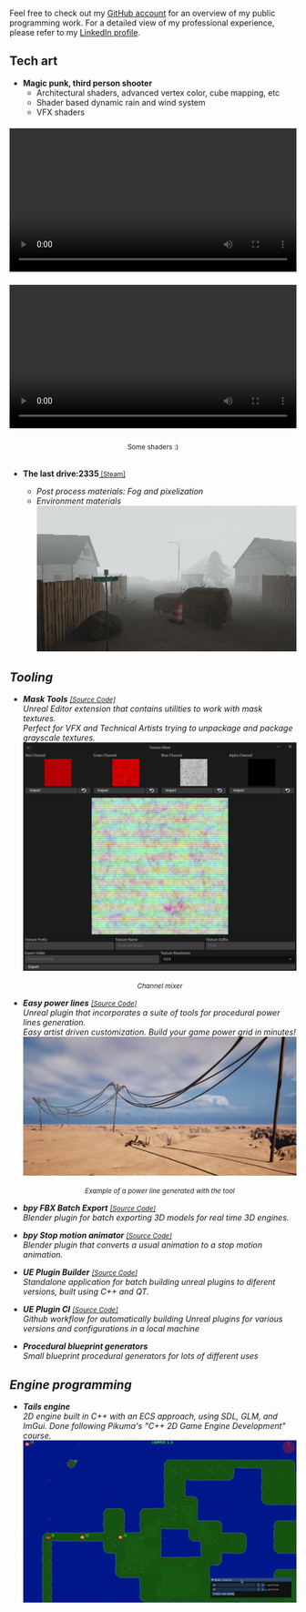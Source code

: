
Feel free to check out my [GitHub account](https://github.com/Bumvolla) for an
overview of my public programming work.
For a detailed view of my professional experience, please refer to my
<a href="https://www.linkedin.com/in/soramd">LinkedIn profile</a>.

## Tech art

- **Magic punk, third person shooter** <br>
  - Architectural shaders, advanced vertex color, cube mapping, etc
  - Shader based dynamic rain and wind system
  - VFX shaders

<div style="text-align: center; margin: 20px 0;">
  <video style="width: 100%; max-width: 590px; height: auto;" controls>
    <source src="/img/MagicPunk.mp4" type="video/mp4">
  </video>
</div>

<div style="text-align: center; margin: 20px 0;">
  <video style="width: 100%; max-width: 590px; height: auto;" controls>
    <source src="/img/SI.mp4" type="video/mp4">
  </video>
</div>
  <center><small>Some shaders :)</small></center> <br>


- **The last drive:2335**<small>[ [Steam]](https://store.steampowered.com/app/2987790/TheLastDrive2335) <i class='fab fa-steam'/></small><br>
  - Post process materials: Fog and pixelization
  - Environment materials
  ![image](/img/TheLastDrive.jpg)


## Tooling

- **Mask Tools** <small>[[Source Code]](https://github.com/Bumvolla/MaskTools/) <i class='fab fa-github'/></small><br>
  Unreal Editor extension that contains utilities to work with mask textures. <br>
  Perfect for VFX and Technical Artists trying to unpackage and package grayscale textures.
  ![image](/img/MaskToolsDocs/ChannelMixerScreen.png)<center><small>Channel mixer</small></center>

- **Easy power lines** <small>[[Source Code]](https://github.com/Bumvolla/EasyPowerLines/) <i class='fab fa-github'/></small><br>
  Unreal plugin that incorporates a suite of tools for procedural power lines generation. <br>
  Easy artist driven customization. Build your game power grid in minutes!
![image](/img/EasyPowerLinesDocs/powerlinesbg.png)<center><small>Example of a power line generated with the tool</small></center>

- **bpy FBX Batch Export** <small>[[Source Code]](https://github.com/Bumvolla/bpy_FBXBatchExport) <i class='fab fa-github'/></small><br>
  Blender plugin for batch exporting 3D models for real time 3D engines.

- **bpy Stop motion animator** <small>[[Source Code]](https://gist.github.com/Bumvolla/2c41706691c68c3e63256038e6924384) <i class='fab fa-github'/></small><br>
  Blender plugin that converts a usual animation to a stop motion animation.

- **UE Plugin Builder** <small>[[Source Code]](https://github.com/Bumvolla/UEPluginBuilder/) <i class='fab fa-github'/></small><br>
  Standalone application for batch building unreal plugins to diferent versions, built using C++ and QT.  <br>

- **UE Plugin CI** <small>[[Source Code]](https://gist.github.com/Bumvolla/f4f124885e9142828a8849abb44bf939/) <i class='fab fa-github'/></small><br>
  Github workflow for automatically building Unreal plugins for various versions and configurations in a local machine <br>

- **Procedural blueprint generators** <br>
  Small blueprint procedural generators for lots of different uses

## Engine programming

- **Tails engine** <br>
2D engine built in C++ with an ECS approach, using SDL, GLM, and ImGui.
Done following Pikuma's "C++ 2D Game Engine Development" course.<br>
![image](/img/TailsEngine.png)
